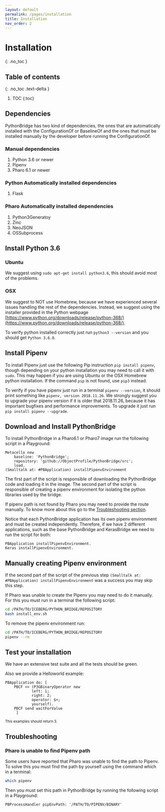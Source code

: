 ```yaml
---
layout: default
permalink: /pages/installation
title: Installation
nav_order: 2
---
```


# Installation
{: .no_toc }

## Table of contents
{: .no_toc .text-delta }

1. TOC
{:toc}

## Dependencies

PythonBridge has two kind of dependencies, the ones that are automatically installed with the ConfigurationOf or BaselineOf and the ones that must be installed manually by the developer before running the ConfigurationOf.

### Manual dependencies
1. Python 3.6 or newer
1. Pipenv
1. Pharo 6.1 or newer

### Python Automatically installed dependencies
1. Flask

### Pharo Automatically installed dependencies
1. Python3Generatoy
1. Zinc
1. NeoJSON
1. OSSubprocess

## Install Python 3.6

### Ubuntu
We suggest using `sudo apt-get install python3.6`, this should avoid most of the problems.

### OSX
We suggest to NOT use Homebrew, because we have experienced several issues handling the rest of the dependencies. Instead, we suggest using the installer provided in the Python webpage [https://www.python.org/downloads/release/python-368/](https://www.python.org/downloads/release/python-368/).

To verify python installed correctly just run `python3 --version` and you should get `Python 3.6.8`. 

## Install Pipenv

To install Pipenv just use the following Pip instruction `pip install pipenv`, though depending on your python installation you may need to call it with `sudo`. This may happen if you are using Ubuntu or the OSX Homebrew python installation. If the command `pip` is not found, use `pip3` instead. 

To verify if you have pipenv just run in a terminal `pipenv --version`, it should print something like `pipenv, version 2018.11.26`. We strongly suggest you to upgrade your pipenv version if it is older that 2018.11.26, because it has important bugfixes and performance improvements. To upgrade it just run `pip install pipenv --upgrade`.


## Download and Install PythonBridge

To install PythonBridge in a Pharo6.1 or Pharo7 image run the following script in a Playground:
```Smalltalk
Metacello new
    baseline: 'PythonBridge';
    repository: 'github://ObjectProfile/PythonBridge/src';
    load.
(Smalltalk at: #PBApplication) installPipenvEnvironment
``` 

The first part of the script is responsible of downloading the PythonBridge code and loading it in the image.
The second part of the script is responsible of creating a pipenv environment for isolating the python libraries used by the bridge.

If pipenv path is not found by Pharo you may need to provide the route manually. To know more about this go to the [Troubleshooting section](#troubleshooting).

Notice that each PythonBridge application has its own pipenv environment and must be created independently. Therefore, if we have 2 different applications, such as the base PythonBridge and KerasBridge we need to run the script for both:
```Smalltalk
PBApplication installPipenvEnvironment.
Keras installPipenvEnvironment.
``` 

## Manually creating Pipenv environment

If the second part of the script of the previous step `(Smalltalk at: #PBApplication) installPipenvEnvironment` was a success you may skip this step.

If Pharo was unable to create the Pipenv you may need to do it manually. For this you must run in a terminal the following script:
```bash
cd /PATH/TO/ICEBERG/PYTHON_BRIDGE/REPOSITORY
bash install_env.sh
```

To remove the pipenv environment run: 
```bash
cd /PATH/TO/ICEBERG/PYTHON_BRIDGE/REPOSITORY
pipenv --rm
```

## Test your installation

We have an extensive test suite and all the tests should be green.

Also we provide a Helloworld example:
```smalltalk
PBApplication do: [ 
	PBCF << (P3GBinaryOperator new
			left: 1;
			right: 2;
			operator: $+;
			yourself).
	PBCF send waitForValue
	 ]
```
<small>This examples should return 3.</small>

## Troubleshooting

### Pharo is unable to find Pipenv path
Some users have reported that Pharo was unable to find the path to Pipenv. To solve this you must find the path by yourself using the command which in a terminal:
```bash
which pipenv
```
Then you must set this path in PythonBridge by running the following script in a Playground:
```smalltalk
PBProcessHandler pipEnvPath: '/PATH/TO/PIPENV/BINARY'
```